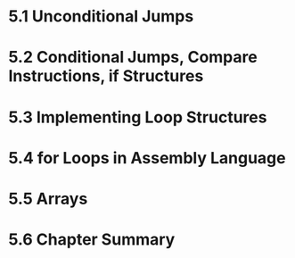 # 5.1 Unconditional Jumps

# 5.2 Conditional Jumps, Compare Instructions, if Structures

# 5.3 Implementing Loop Structures

# 5.4 for Loops in Assembly Language

# 5.5 Arrays

# 5.6 Chapter Summary
